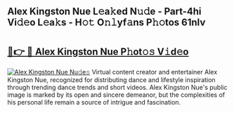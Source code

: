 ## Alex Kingston Nue L𝚎a𝚔ed N𝚞𝚍e - Part-4hi Vi𝚍𝚎o L𝚎a𝚔s - H𝚘𝚝 O𝚗𝚕yf𝚊ns P𝚑𝚘tos 61nIv

# <h2><a href="http://kf9ins.oniu.top/?m=Alex+Kingston+Nue">🔗👉 🔴 Alex Kingston Nue P𝚑ot𝚘𝚜 V𝚒d𝚎o</a></h2>

[![Alex Kingston Nue Nu𝚍e𝚜](https://i.imgur.com/0qMVB7G.gif)](http://kf9ins.oniu.top/?m=Alex+Kingston+Nue)
Virtual content creator and entertainer Alex Kingston Nue, recognized for distributing dance and lifestyle inspiration through trending dance trends and short videos. Alex Kingston Nue's public image is marked by its open and sincere demeanor, but the complexities of his personal life remain a source of intrigue and fascination.  
